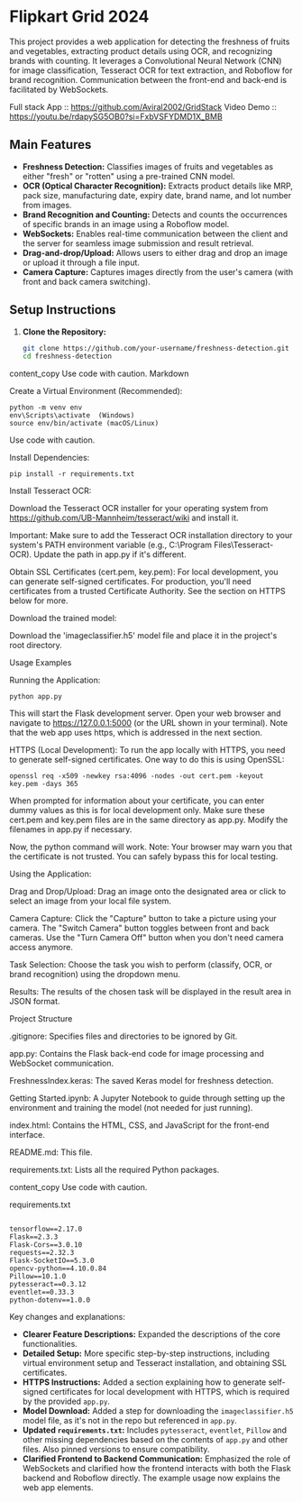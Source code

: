 # Flipkart Grid 2024

This project provides a web application for detecting the freshness of fruits and vegetables, extracting product details using OCR, and recognizing brands with counting. It leverages a Convolutional Neural Network (CNN) for image classification, Tesseract OCR for text extraction, and Roboflow for brand recognition. Communication between the front-end and back-end is facilitated by WebSockets.

Full stack App :: https://github.com/Aviral2002/GridStack
Video Demo :: https://youtu.be/rdapySG5OB0?si=FxbVSFYDMD1X_BMB

## Main Features

* **Freshness Detection:** Classifies images of fruits and vegetables as either "fresh" or "rotten" using a pre-trained CNN model.
* **OCR (Optical Character Recognition):** Extracts product details like MRP, pack size, manufacturing date, expiry date, brand name, and lot number from images.
* **Brand Recognition and Counting:** Detects and counts the occurrences of specific brands in an image using a Roboflow model.
* **WebSockets:** Enables real-time communication between the client and the server for seamless image submission and result retrieval.
* **Drag-and-drop/Upload:** Allows users to either drag and drop an image or upload it through a file input.
* **Camera Capture:**  Captures images directly from the user's camera (with front and back camera switching).

## Setup Instructions

1. **Clone the Repository:**
   ```bash
   git clone https://github.com/your-username/freshness-detection.git
   cd freshness-detection
content_copy
Use code with caution.
Markdown

Create a Virtual Environment (Recommended):
```
python -m venv env
env\Scripts\activate  (Windows)
source env/bin/activate (macOS/Linux)

```
Use code with caution.

Install Dependencies:
```
pip install -r requirements.txt
```

Install Tesseract OCR:

Download the Tesseract OCR installer for your operating system from https://github.com/UB-Mannheim/tesseract/wiki and install it.

Important: Make sure to add the Tesseract OCR installation directory to your system's PATH environment variable (e.g., C:\Program Files\Tesseract-OCR). Update the path in app.py if it's different.

Obtain SSL Certificates (cert.pem, key.pem):
For local development, you can generate self-signed certificates. For production, you'll need certificates from a trusted Certificate Authority. See the section on HTTPS below for more.

Download the trained model:

Download the 'imageclassifier.h5' model file and place it in the project's root directory.

Usage Examples

Running the Application:
```
python app.py
```


This will start the Flask development server. Open your web browser and navigate to https://127.0.0.1:5000 (or the URL shown in your terminal). Note that the web app uses https, which is addressed in the next section.

HTTPS (Local Development):
To run the app locally with HTTPS, you need to generate self-signed certificates. One way to do this is using OpenSSL:
```
openssl req -x509 -newkey rsa:4096 -nodes -out cert.pem -keyout key.pem -days 365

```


When prompted for information about your certificate, you can enter dummy values as this is for local development only. Make sure these cert.pem and key.pem files are in the same directory as app.py.
Modify the filenames in app.py if necessary.

Now, the python command will work. Note: Your browser may warn you that the certificate is not trusted. You can safely bypass this for local testing.

Using the Application:

Drag and Drop/Upload: Drag an image onto the designated area or click to select an image from your local file system.

Camera Capture: Click the "Capture" button to take a picture using your camera. The "Switch Camera" button toggles between front and back cameras. Use the "Turn Camera Off" button when you don't need camera access anymore.

Task Selection: Choose the task you wish to perform (classify, OCR, or brand recognition) using the dropdown menu.

Results: The results of the chosen task will be displayed in the result area in JSON format.

Project Structure

.gitignore: Specifies files and directories to be ignored by Git.

app.py: Contains the Flask back-end code for image processing and WebSocket communication.

FreshnessIndex.keras: The saved Keras model for freshness detection.

Getting Started.ipynb: A Jupyter Notebook to guide through setting up the environment and training the model (not needed for just running).

index.html: Contains the HTML, CSS, and JavaScript for the front-end interface.

README.md: This file.

requirements.txt: Lists all the required Python packages.

content_copy
Use code with caution.

requirements.txt

```

tensorflow==2.17.0
Flask==2.3.3
Flask-Cors==3.0.10
requests==2.32.3
Flask-SocketIO==5.3.0
opencv-python==4.10.0.84
Pillow==10.1.0
pytesseract==0.3.12
eventlet==0.33.3
python-dotenv==1.0.0

```

Key changes and explanations:

* **Clearer Feature Descriptions:**  Expanded the descriptions of the core functionalities.
* **Detailed Setup:** More specific step-by-step instructions, including virtual environment setup and Tesseract installation, and obtaining SSL certificates.
* **HTTPS Instructions:** Added a section explaining how to generate self-signed certificates for local development with HTTPS, which is required by the provided `app.py`.
* **Model Download:** Added a step for downloading the `imageclassifier.h5` model file, as it's not in the repo but referenced in `app.py`.
* **Updated `requirements.txt`:**  Includes `pytesseract`, `eventlet`, `Pillow` and other missing dependencies based on the contents of `app.py` and other files.  Also pinned versions to ensure compatibility.
* **Clarified Frontend to Backend Communication:** Emphasized the role of WebSockets and clarified how the frontend interacts with both the Flask backend and Roboflow directly. The example usage now explains the web app elements.





